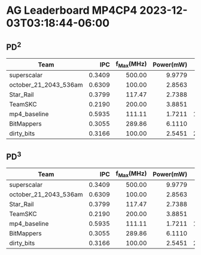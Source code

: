 # AG Leaderboard MP4CP4 2023-12-03T03:18:44-06:00


## PD<sup>2</sup>
|Team|IPC|f<sub>Max</sub>(MHz)|Power(mW)|Delay(ps)|PD<sup>2</sup>|
|---|--:|--:|--:|--:|--:|
|superscalar|0.3409|500.00|9.9779|1688108000|28.43|
|october_21_2043_536am|0.6309|100.00|2.8563|4560830000|59.41|
|Star_Rail|0.3799|117.47|2.7388|6446223000|113.81|
|TeamSKC|0.2190|200.00|3.8851|6568305000|167.61|
|mp4_baseline|0.5935|111.11|1.7211|11077659000|211.20|
|BitMappers|0.3055|289.86|6.1110|8250485000|415.98|
|dirty_bits|0.3166|100.00|2.5451|23076660000|1355.35|

## PD<sup>3</sup>
|Team|IPC|f<sub>Max</sub>(MHz)|Power(mW)|Delay(ps)|PD<sup>3</sup>|
|---|--:|--:|--:|--:|--:|
|superscalar|0.3409|500.00|9.9779|1688108000|48.00|
|october_21_2043_536am|0.6309|100.00|2.8563|4560830000|270.98|
|Star_Rail|0.3799|117.47|2.7388|6446223000|733.62|
|TeamSKC|0.2190|200.00|3.8851|6568305000|1100.92|
|mp4_baseline|0.5935|111.11|1.7211|11077659000|2339.64|
|BitMappers|0.3055|289.86|6.1110|8250485000|3432.02|
|dirty_bits|0.3166|100.00|2.5451|23076660000|31276.99|
